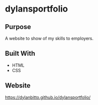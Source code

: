 # dylansportfolio

## Purpose
A website to show of my skills to employers.

## Built With
* HTML
* CSS

## Website
https://dylanbitto.github.io/dylansportfolio/

##
